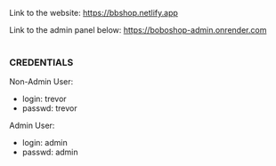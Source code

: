 Link to the website:
https://bbshop.netlify.app 

Link to the admin panel below:
https://boboshop-admin.onrender.com   
<br>
### CREDENTIALS   
Non-Admin User:  
- login: trevor  
- passwd: trevor   

Admin User:   
- login: admin  
- passwd: admin   

